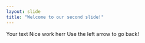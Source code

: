 ```yaml
---
layout: slide
title: "Welcome to our second slide!"
---
```

Your text Nice work herr
Use the left arrow to go back!
